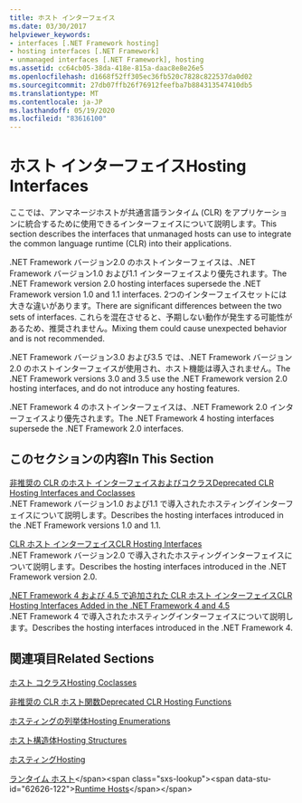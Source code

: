 ```yaml
---
title: ホスト インターフェイス
ms.date: 03/30/2017
helpviewer_keywords:
- interfaces [.NET Framework hosting]
- hosting interfaces [.NET Framework]
- unmanaged interfaces [.NET Framework], hosting
ms.assetid: cc64cb05-38da-418e-815a-daac8e8e26e5
ms.openlocfilehash: d1668f52ff305ec36fb520c7828c822537da0d02
ms.sourcegitcommit: 27db07ffb26f76912feefba7b884313547410db5
ms.translationtype: MT
ms.contentlocale: ja-JP
ms.lasthandoff: 05/19/2020
ms.locfileid: "83616100"
---
```

# <a name="hosting-interfaces"></a><span data-ttu-id="62626-102">ホスト インターフェイス</span><span class="sxs-lookup"><span data-stu-id="62626-102">Hosting Interfaces</span></span>
<span data-ttu-id="62626-103">ここでは、アンマネージホストが共通言語ランタイム (CLR) をアプリケーションに統合するために使用できるインターフェイスについて説明します。</span><span class="sxs-lookup"><span data-stu-id="62626-103">This section describes the interfaces that unmanaged hosts can use to integrate the common language runtime (CLR) into their applications.</span></span>  
  
 <span data-ttu-id="62626-104">.NET Framework バージョン2.0 のホストインターフェイスは、.NET Framework バージョン1.0 および1.1 インターフェイスより優先されます。</span><span class="sxs-lookup"><span data-stu-id="62626-104">The .NET Framework version 2.0 hosting interfaces supersede the .NET Framework version 1.0 and 1.1 interfaces.</span></span> <span data-ttu-id="62626-105">2つのインターフェイスセットには大きな違いがあります。</span><span class="sxs-lookup"><span data-stu-id="62626-105">There are significant differences between the two sets of interfaces.</span></span> <span data-ttu-id="62626-106">これらを混在させると、予期しない動作が発生する可能性があるため、推奨されません。</span><span class="sxs-lookup"><span data-stu-id="62626-106">Mixing them could cause unexpected behavior and is not recommended.</span></span>  
  
 <span data-ttu-id="62626-107">.NET Framework バージョン3.0 および3.5 では、.NET Framework バージョン2.0 のホストインターフェイスが使用され、ホスト機能は導入されません。</span><span class="sxs-lookup"><span data-stu-id="62626-107">The .NET Framework versions 3.0 and 3.5 use the .NET Framework version 2.0 hosting interfaces, and do not introduce any hosting features.</span></span>  
  
 <span data-ttu-id="62626-108">.NET Framework 4 のホストインターフェイスは、.NET Framework 2.0 インターフェイスより優先されます。</span><span class="sxs-lookup"><span data-stu-id="62626-108">The .NET Framework 4 hosting interfaces supersede the .NET Framework 2.0 interfaces.</span></span>
  
## <a name="in-this-section"></a><span data-ttu-id="62626-109">このセクションの内容</span><span class="sxs-lookup"><span data-stu-id="62626-109">In This Section</span></span>  
 [<span data-ttu-id="62626-110">非推奨の CLR のホスト インターフェイスおよびコクラス</span><span class="sxs-lookup"><span data-stu-id="62626-110">Deprecated CLR Hosting Interfaces and Coclasses</span></span>](deprecated-clr-hosting-interfaces-and-coclasses.md)  
 <span data-ttu-id="62626-111">.NET Framework バージョン1.0 および1.1 で導入されたホスティングインターフェイスについて説明します。</span><span class="sxs-lookup"><span data-stu-id="62626-111">Describes the hosting interfaces introduced in the .NET Framework versions 1.0 and 1.1.</span></span>  
  
 [<span data-ttu-id="62626-112">CLR ホスト インターフェイス</span><span class="sxs-lookup"><span data-stu-id="62626-112">CLR Hosting Interfaces</span></span>](clr-hosting-interfaces.md)  
 <span data-ttu-id="62626-113">.NET Framework バージョン2.0 で導入されたホスティングインターフェイスについて説明します。</span><span class="sxs-lookup"><span data-stu-id="62626-113">Describes the hosting interfaces introduced in the .NET Framework version 2.0.</span></span>  
  
 [<span data-ttu-id="62626-114">.NET Framework 4 および 4.5 で追加された CLR ホスト インターフェイス</span><span class="sxs-lookup"><span data-stu-id="62626-114">CLR Hosting Interfaces Added in the .NET Framework 4 and 4.5</span></span>](clr-hosting-interfaces-added-in-the-net-framework-4-and-4-5.md)  
 <span data-ttu-id="62626-115">.NET Framework 4 で導入されたホスティングインターフェイスについて説明します。</span><span class="sxs-lookup"><span data-stu-id="62626-115">Describes the hosting interfaces introduced in the .NET Framework 4.</span></span>  
  
## <a name="related-sections"></a><span data-ttu-id="62626-116">関連項目</span><span class="sxs-lookup"><span data-stu-id="62626-116">Related Sections</span></span>  
 [<span data-ttu-id="62626-117">ホスト コクラス</span><span class="sxs-lookup"><span data-stu-id="62626-117">Hosting Coclasses</span></span>](hosting-coclasses.md)  
  
 [<span data-ttu-id="62626-118">非推奨の CLR ホスト関数</span><span class="sxs-lookup"><span data-stu-id="62626-118">Deprecated CLR Hosting Functions</span></span>](deprecated-clr-hosting-functions.md)  
  
 [<span data-ttu-id="62626-119">ホスティングの列挙体</span><span class="sxs-lookup"><span data-stu-id="62626-119">Hosting Enumerations</span></span>](hosting-enumerations.md)  
  
 [<span data-ttu-id="62626-120">ホスト構造体</span><span class="sxs-lookup"><span data-stu-id="62626-120">Hosting Structures</span></span>](hosting-structures.md)  
  
 [<span data-ttu-id="62626-121">ホスティング</span><span class="sxs-lookup"><span data-stu-id="62626-121">Hosting</span></span>](index.md)  
  
 <span data-ttu-id="62626-122">[ランタイム ホスト](https://docs.microsoft.com/previous-versions/dotnet/netframework-4.0/a51xd4ze(v=vs.100))</span><span class="sxs-lookup"><span data-stu-id="62626-122">[Runtime Hosts](https://docs.microsoft.com/previous-versions/dotnet/netframework-4.0/a51xd4ze(v=vs.100))</span></span>
